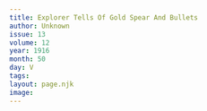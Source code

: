 ```yaml
---
title: Explorer Tells Of Gold Spear And Bullets
author: Unknown
issue: 13
volume: 12
year: 1916
month: 50
day: V
tags:
layout: page.njk
image:
---
```


